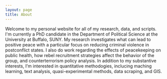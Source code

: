 ```yaml
---
layout: page
title: About
---
```


Welcome to my personal website for all of my research, data, and scripts. I'm currently a PhD candidate in the Department of Political Science at the University at Buffalo, SUNY. My research investigates what can lead to positive peace with a particular focus on reducing criminal violence in postconflict states. I also do work regarding the effects of peacekeeping on public health, how rebel recruitment strategies affect the behavior of the group, and counterterrorism policy analysis. In addition to my substantive interests, I'm interested in quantitative methodogies, inclucing maching learning, text analysis, quasi-experimental methods, data scraping, and GIS.  

